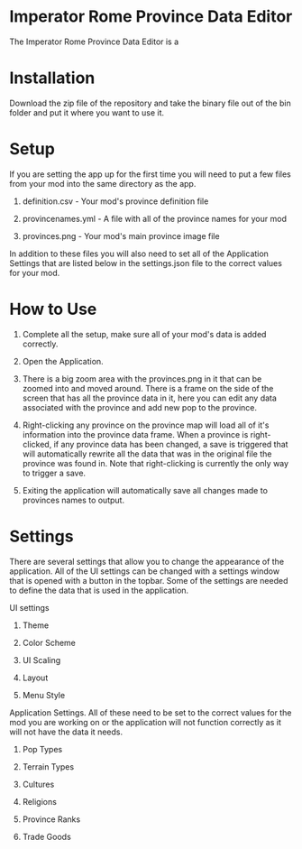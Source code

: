 # Imperator Rome Province Data Editor

The Imperator Rome Province Data Editor is a 

# Installation

Download the zip file of the repository and take the binary file out of the bin folder and put it where you want to use it.

# Setup

If you are setting the app up for the first time you will need to put a few files from your mod into the same directory as the app.

1. definition.csv - Your mod's province definition file

2. provincenames.yml - A file with all of the province names for your mod

3. provinces.png - Your mod's main province image file

In addition to these files you will also need to set all of the Application Settings that are listed below in the settings.json file to the correct values for your mod.

# How to Use

1. Complete all the setup, make sure all of your mod's data is added correctly.

2. Open the Application.

3. There is a big zoom area with the provinces.png in it that can be zoomed into and moved around. There is a frame on the side of the screen that has all the province data in it, here you can edit any data associated with the province and add new pop to the province.

4. Right-clicking any province on the province map will load all of it's information into the province data frame. When a province is right-clicked, if any province data has been changed, a save is triggered that will automatically rewrite all the data that was in the original file the province was found in. Note that right-clicking is currently the only way to trigger a save.

5. Exiting the application will automatically save all changes made to provinces names to output.

# Settings

There are several settings that allow you to change the appearance of the application.
All of the UI settings can be changed with a settings window that is opened with a button in the topbar.
Some of the settings are needed to define the data that is used in the application.

UI settings
1. Theme

2. Color Scheme

3. UI Scaling

4. Layout

5. Menu Style

Application Settings. All of these need to be set to the correct values for the mod you are working on or the application will not function correctly as it will not have the data it needs.

1. Pop Types

2. Terrain Types

3. Cultures

4. Religions

5. Province Ranks

6. Trade Goods
